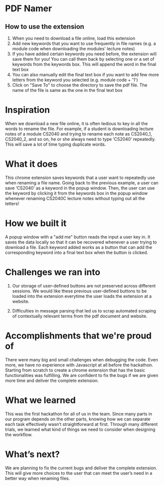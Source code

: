 PDF Namer
==
## How to use the extension

1. When you need to download a file online, load this extension
2. Add new keywords that you want to use frequently in file names (e.g. a module code when downloading the modules' lecture notes)
3. If you have added certain keywords you need before, the extension will save them for you! You can call them back by selecting one or a set of keywords from the keywords box. This will append the word in the final text box
4. You can also manually edit the final text box if you want to add few more letters from the keyword you selected (e.g. module code + '1')
5. Click on "Save To" to choose the directory to save the pdf file. The name of the file is same as the one in the final text box

# Inspiration
When we download a new file online, it is often tedious to key in all the words to rename the file. For example, if a student is downloading lecture notes of a module CS2040 and trying to rename each note as CS2040_1, CS2040_2, and so on, he or she always need to type ‘CS2040’ repeatedly. This will save a lot of time typing duplicate words.

# What it does
This chrome extension saves keywords that a user want to repeatedly use when renaming a file name. Going back to the previous example, a user can save ‘CS2040’ as a keyword in the popup window. Then, the user can use the keyword by clicking it from the keywords box in the popup window whenever renaming CS2040C lecture notes without typing out all the letters!

# How we built it
A popup window with a "add me" button reads the input a user key in. It saves the data locally so that it can be recovered whenever a user trying to download a file. Each keyword added works as a button that can add the corresponding keyword into a final text box when the button is clicked.

# Challenges we ran into
1) Our storage of user-defined buttons are not preserved across different sessions. We would like these previous user-defined buttons to be loaded into the extension everytime the user loads the extension at a website.

2) Difficulties in message parsing that led us to scrap automated scraping of contextually relevant terms from the pdf document and website.

# Accomplishments that we're proud of
There were many big and small challenges when debugging the code. Even more, we have no experience with Javascript at all before the hackathon. Starting from scratch to create a chrome extension that has the basic functionalities was fulfilling. We are confident to fix the bugs if we are given more time and deliver the complete extension.

# What we learned
This was the first hackathon for all of us in the team. Since many parts in our program depends on the other parts, knowing how we can separate each task effectively wasn’t straightforward at first. Through many different trials, we learned what kind of things we need to consider when designing the workflow.

# What’s next?
We are planning to fix the current bugs and deliver the complete extension. This will give more choices to the user that can meet the user’s need in a better way when renaming files.
